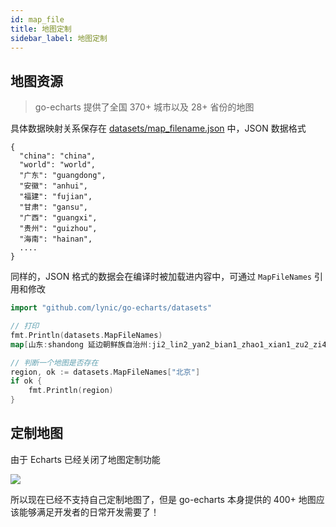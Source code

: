```yaml
---
id: map_file
title: 地图定制
sidebar_label: 地图定制
---
```


## 地图资源
> go-echarts 提供了全国 370+ 城市以及 28+ 省份的地图

具体数据映射关系保存在 [datasets/map_filename.json](https://github.com/lynic/go-echarts/blob/master/datasets/map_filename.json) 中，JSON 数据格式
```
{
  "china": "china",
  "world": "world",
  "广东": "guangdong",
  "安徽": "anhui",
  "福建": "fujian",
  "甘肃": "gansu",
  "广西": "guangxi",
  "贵州": "guizhou",
  "海南": "hainan",
  ....
}
```

同样的，JSON 格式的数据会在编译时被加载进内容中，可通过 `MapFileNames` 引用和修改
```go
import "github.com/lynic/go-echarts/datasets"

// 打印
fmt.Println(datasets.MapFileNames)
map[山东:shandong 延边朝鲜族自治州:ji2_lin2_yan2_bian1_zhao1_xian1_zu2_zi4_zhi4_zhou1 

// 判断一个地图是否存在
region, ok := datasets.MapFileNames["北京"]
if ok {
    fmt.Println(region)
}
```

## 定制地图

由于 Echarts 已经关闭了地图定制功能

![](https://user-images.githubusercontent.com/19553554/52518306-b295a400-2c83-11e9-986b-f2e76fc2621d.png)

所以现在已经不支持自己定制地图了，但是 go-echarts 本身提供的 400+ 地图应该能够满足开发者的日常开发需要了！
